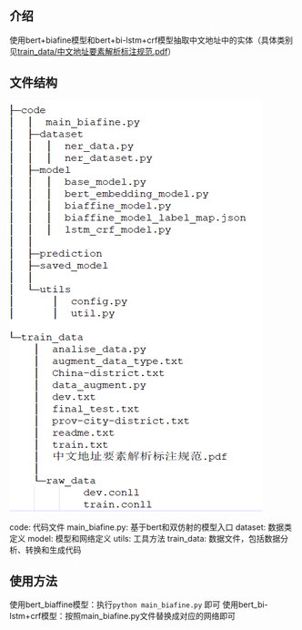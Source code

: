 ## 介绍
使用bert+biafine模型和bert+bi-lstm+crf模型抽取中文地址中的实体（具体类别见[train_data/中文地址要素解析标注规范.pdf](https://github.com/skyfaker/chinese_address_extract/blob/master/train_data/%E4%B8%AD%E6%96%87%E5%9C%B0%E5%9D%80%E8%A6%81%E7%B4%A0%E8%A7%A3%E6%9E%90%E6%A0%87%E6%B3%A8%E8%A7%84%E8%8C%83.pdf)）

## 文件结构
![](/train_data/文件结构.png)

code: 代码文件
    main_biafine.py: 基于bert和双仿射的模型入口
    dataset: 数据类定义
    model: 模型和网络定义
    utils: 工具方法
train_data: 数据文件，包括数据分析、转换和生成代码

## 使用方法
使用bert_biaffine模型：执行`python main_biafine.py` 即可
使用bert_bi-lstm+crf模型：按照main_biafine.py文件替换成对应的网络即可